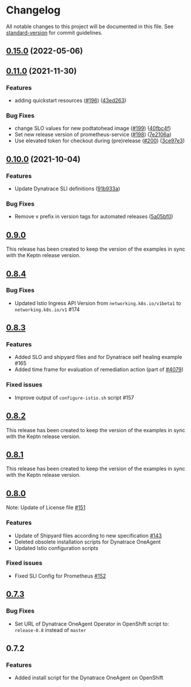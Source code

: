 # Changelog

All notable changes to this project will be documented in this file. See [standard-version](https://github.com/conventional-changelog/standard-version) for commit guidelines.

## [0.15.0](https://github.com/keptn/examples/compare/0.14.0...0.15.0) (2022-05-06)

## [0.11.0](https://github.com/keptn/examples/compare/0.10.0...0.11.0) (2021-11-30)


### Features

* adding quickstart resources ([#196](https://github.com/keptn/examples/issues/196)) ([43ed263](https://github.com/keptn/examples/commit/43ed263da79693462501aff90c9222a0a7a118be))


### Bug Fixes

* change SLO values for new podtatohead image ([#199](https://github.com/keptn/examples/issues/199)) ([40fbc4f](https://github.com/keptn/examples/commit/40fbc4ff4979068fba2f0d9482d92f8ea81bba7b))
* Set new release version of prometheus-service ([#198](https://github.com/keptn/examples/issues/198)) ([7e2106a](https://github.com/keptn/examples/commit/7e2106aa080d9a1867b4b20f76dff55d5b9550bf))
* Use elevated token for checkout during (pre)release ([#200](https://github.com/keptn/examples/issues/200)) ([3ce97e3](https://github.com/keptn/examples/commit/3ce97e3b26026be44c6801dabf62900e047c75db))

## [0.10.0](https://github.com/keptn/examples/compare/0.9.0...0.10.0) (2021-10-04)


### Features

* Update Dynatrace SLI definitions ([91b933a](https://github.com/keptn/examples/commit/91b933a5c5915790042f18f58381f4d2097e6666))


### Bug Fixes

* Remove v prefix in version tags for automated releases ([5a05bf0](https://github.com/keptn/examples/commit/5a05bf07524737af58c114c4fce5d057c70fdd6a))

## [0.9.0](https://github.com/keptn/examples/compare/0.8.4...0.9.0)

This release has been created to keep the version of the examples in sync with the Keptn release version.

## [0.8.4](https://github.com/keptn/examples/compare/0.8.3...0.8.4)

### Bug Fixes

- Updated Istio Ingress API Version from `networking.k8s.io/v1beta1` to `networking.k8s.io/v1` #174

## [0.8.3](https://github.com/keptn/examples/compare/0.8.2...0.8.3)

### Features

- Added SLO and shipyard files and for Dynatrace self healing example #165
- Added time frame for evaluation of remediation action (part of [#4079](https://github.com/keptn/keptn/issues/4079))

### Fixed issues

- Improve output of `configure-istio.sh` script #157

## [0.8.2](https://github.com/keptn/examples/compare/0.8.1...0.8.2)

This release has been created to keep the version of the examples in sync with the Keptn release version.

## [0.8.1](https://github.com/keptn/examples/compare/0.8.0...0.8.1)

This release has been created to keep the version of the examples in sync with the Keptn release version.

## [0.8.0](https://github.com/keptn/examples/compare/0.7.3...0.8.0)

Note: Update of License file [#151](https://github.com/keptn/examples/issues/151)

### Features

- Update of Shipyard files according to new specification [#143](https://github.com/keptn/examples/issues/143)
- Deleted obsolete installation scripts for Dynatrace OneAgent
- Updated Istio configuration scripts

### Fixed issues

- Fixed SLI Config for Prometheus [#152](https://github.com/keptn/examples/issues/152)


## [0.7.3](https://github.com/keptn/examples/compare/0.7.2...0.7.3)

### Bug Fixes

- Set URL of Dynatrace OneAgent Operator in OpenShift script to: `release-0.8` instead of `master`

## 0.7.2

### Features

- Added install script for the Dynatrace OneAgent on OpenShift
